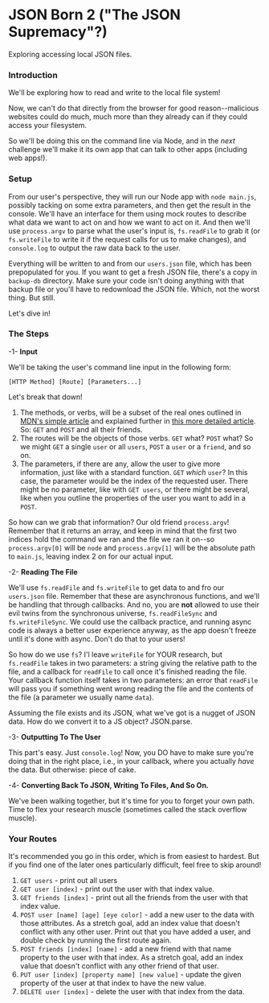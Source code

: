 # JSON Born 2 ("The JSON Supremacy"?)

Exploring accessing local JSON files.


### Introduction

We'll be exploring how to read and write to the local file system!

Now, we can't do that directly from the browser for good reason--malicious websites could do much, much more than they already can if they could access your filesystem.

So we'll be doing this on the command line via Node, and in the _next_ challenge we'll make it its own app that can talk to other apps (including web apps!).


### Setup

From our user's perspective, they will run our Node app with `node main.js`, possibly tacking on some extra parameters, and then get the result in the console. We'll have an interface for them using mock routes to describe what data we want to act on and how we want to act on it.  And then we'll use `process.argv` to parse what the user's input is, `fs.readFile` to grab it (or `fs.writeFile` to write it if the request calls for us to make changes), and `console.log` to output the raw data back to the user.

Everything will be written to and from our `users.json` file, which has been prepopulated for you. If you want to get a fresh JSON file, there's a copy in `backup-db` directory. Make sure your code isn't doing anything with that backup file or you'll have to redownload the JSON file. Which, not the worst thing. But still.

Let's dive in!


### The Steps

-1- **Input**

We'll be taking the user's command line input in the following form:

`[HTTP Method] [Route] [Parameters...]`

Let's break that down!

1. The methods, or verbs, will be a subset of the real ones outlined in [MDN's simple article](https://developer.mozilla.org/en-US/docs/Web/HTTP/Methods) and explained further in [this more detailed article](https://restfulapi.net/http-methods/). So: `GET` and `POST` and all their friends.
2. The routes will be the objects of those verbs. `GET` what? `POST` what? So we might `GET` a single `user` or all `users`, `POST` a `user` or a `friend`, and so on.
3. The parameters, if there are any, allow the user to give more information, just like with a standard function. `GET` _which_ `user`? In this case, the parameter would be the index of the requested user. There might be no parameter, like with `GET users`, or there might be several, like when you outline the properties of the user you want to add in a `POST`.

So how can we grab that information? Our old friend `process.argv`! Remember that it returns an array, and keep in mind that the first two indices hold the command we ran and the file we ran it on--so `process.argv[0]` will be `node` and `process.argv[1]` will be the absolute path to `main.js`, leaving index 2 on for our actual input.

-2- **Reading The File**

We'll use `fs.readFile` and `fs.writeFile` to get data to and fro our `users.json` file. Remember that these are asynchronous functions, and we'll be handling that through callbacks. And no, you are **not** allowed to use their evil twins from the synchronous universe, `fs.readFileSync` and `fs.writeFileSync`. We could use the callback practice, and running async code is always a better user experience anyway, as the app doesn't freeze until it's done with async. Don't do that to your users!

So how do we use `fs`? I'l leave `writeFile` for YOUR research, but `fs.readFile` takes in two parameters: a string giving the relative path to the file, and a callback for `readFile` to call once it's finished reading the file. Your callback function itself takes in two parameters: an error that `readFile` will pass you if something went wrong reading the file and the contents of the file (a parameter we usually name `data`).

Assuming the file exists and its JSON, what we've got is a nugget of JSON data. How do we convert it to a JS object? JSON.parse.


-3- **Outputting To The User**

This part's easy. Just `console.log`! Now, you DO have to make sure you're doing that in the right place, i.e., in your callback, where you actually _have_ the data. But otherwise: piece of cake.

-4- **Converting Back To JSON, Writing To Files, And So On.**

We've been walking together, but it's time for you to forget your own path. Time to flex your research muscle (sometimes called the stack overflow muscle).


### Your Routes

It's recommended you go in this order, which is from easiest to hardest. But if you find one of the later ones particularly difficult, feel free to skip around!

1. `GET users` - print out all users
2. `GET user [index]` - print out the user with that index value.
3. `GET friends [index]` - print out all the friends from the user with that index value.
4. `POST user [name] [age] [eye color]` - add a new user to the data with those attributes. As a stretch goal, add an index value that doesn't conflict with any other user. Print out that you have added a user, and double check by running the first route again.
5. `POST friends [index] [name]` - add a new friend with that name property to the user with that index. As a stretch goal, add an index value that doesn't conflict with any other friend of that user.
6. `PUT user [index] [property name] [new value]` - update the given property of the  user at that index to have the new value.
7. `DELETE user [index]` - delete the user with that index from the data.
